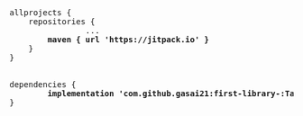 <pre>

allprojects {
	repositories {
                ...
		<b>maven { url 'https://jitpack.io' }</b>
	}
}


dependencies {
        <b>implementation 'com.github.gasai21:first-library-:Tag'</b>
}
</pre>
